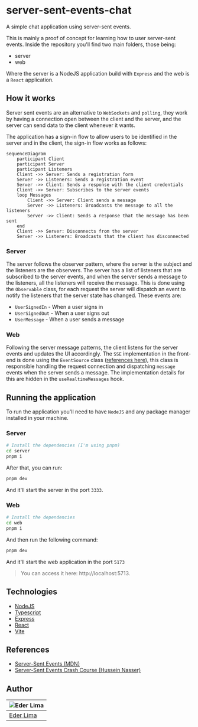# server-sent-events-chat

A simple chat application using server-sent events.

This is mainly a proof of concept for learning how to user server-sent events. Inside the repository you'll find two main folders, those being:

- server
- web

Where the server is a NodeJS application build with `Express` and the web is a `React` application.

## How it works

Server sent events are an alternative to `WebSockets` and `polling`, they work by having a connection open between the client and the server, and the server can send data to the client whenever it wants.

The application has a sign-in flow to allow users to be identified in the server and in the client, the sign-in flow works as follows:

```mermaid
sequenceDiagram
    participant Client
    participant Server
    participant Listeners
    Client ->> Server: Sends a registration form
    Server ->> Listeners: Sends a registration event
    Server ->> Client: Sends a response with the client credentials
    Client ->> Server: Subscribes to the server events
    loop Messages
        Client ->> Server: Client sends a message
        Server ->> Listeners: Broadcasts the message to all the listeners
        Server ->> Client: Sends a response that the message has been sent
    end
    Client ->> Server: Disconnects from the server
    Server ->> Listeners: Broadcasts that the client has disconnected
```

### Server

The server follows the observer pattern, where the server is the subject and the listeners are the observers. The server has a list of listeners that are subscribed to the server events, and when the server sends a message to the listeners, all the listeners will receive the message. This is done using the `Observable` class, for each request the server will dispatch an event to notify the listeners that the server state has changed. These events are:

- `UserSignedIn` - When a user signs in
- `UserSignedOut` - When a user signs out
- `UserMessage` - When a user sends a message

### Web

Following the server message patterns, the client listens for the server events and updates the UI accordingly. The `SSE` implementation in the front-end is done using the `EventSource` class ([references here](https://developer.mozilla.org/en-US/docs/Web/API/Server-sent_events/Using_server-sent_events)), this class is responsible handling the request connection and dispatching `message` events when the server sends a message. The implementation details for this are hidden in the `useRealtimeMessages` hook.

## Running the application

To run the application you'll need to have `NodeJS` and any package manager installed in your machine.

### Server

```bash
# Install the dependencies (I'm using pnpm)
cd server
pnpm i
```

After that, you can run:

```bash
pnpm dev
```

And it'll start the server in the port `3333`.

### Web

```bash
# Install the dependencies
cd web
pnpm i
```

And then run the following command:

```bash
pnpm dev
```

And it'll start the web application in the port `5173`

> You can access it here: http://localhost:5713.

## Technologies

- [NodeJS](https://nodejs.org/en/)
- [Typescript](https://www.typescriptlang.org/)
- [Express](https://expressjs.com/)
- [React](https://reactjs.org/)
- [Vite](https://vitejs.dev/)

## References

- [Server-Sent Events (MDN)](https://developer.mozilla.org/en-US/docs/Web/API/Server-sent_events)
- [Server-Sent Events Crash Course (Hussein Nasser)](https://www.youtube.com/watch?v=4HlNv1qpZFY)

## Author

| ![Eder Lima](https://github.com/asynched.png?size=100) |
| ------------------------------------------------------ |
| [Eder Lima](https://github.com/asynched)               |
